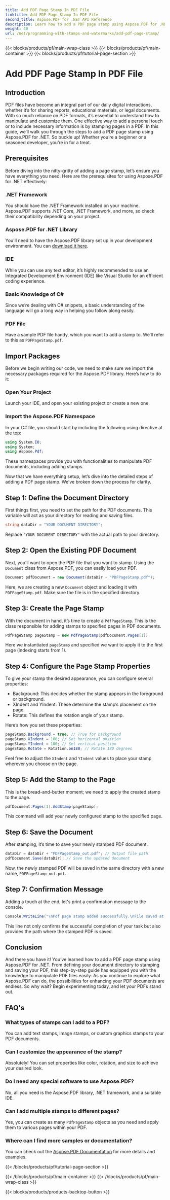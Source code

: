 ```yaml
---
title: Add PDF Page Stamp In PDF File
linktitle: Add PDF Page Stamp In PDF File
second_title: Aspose.PDF for .NET API Reference
description: Learn how to add a PDF page stamp using Aspose.PDF for .NET with this detailed guide. Boost your PDF documents' impact.
weight: 40
url: /net/programming-with-stamps-and-watermarks/add-pdf-page-stamp/
---
```


{{< blocks/products/pf/main-wrap-class >}}
{{< blocks/products/pf/main-container >}}
{{< blocks/products/pf/tutorial-page-section >}}

# Add PDF Page Stamp In PDF File

## Introduction

PDF files have become an integral part of our daily digital interactions, whether it’s for sharing reports, educational materials, or legal documents. With so much reliance on PDF formats, it’s essential to understand how to manipulate and customize them. One effective way to add a personal touch or to include necessary information is by stamping pages in a PDF. In this guide, we’ll walk you through the steps to add a PDF page stamp using Aspose.PDF for .NET. So buckle up! Whether you’re a beginner or a seasoned developer, you’re in for a treat.

## Prerequisites

Before diving into the nitty-gritty of adding a page stamp, let’s ensure you have everything you need. Here are the prerequisites for using Aspose.PDF for .NET effectively:

### .NET Framework
You should have the .NET Framework installed on your machine. Aspose.PDF supports .NET Core, .NET Framework, and more, so check their compatibility depending on your project.

### Aspose.PDF for .NET Library
You'll need to have the Aspose.PDF library set up in your development environment. You can [download it here](https://releases.aspose.com/pdf/net/). 

### IDE
While you can use any text editor, it’s highly recommended to use an Integrated Development Environment (IDE) like Visual Studio for an efficient coding experience.

### Basic Knowledge of C#
Since we’re dealing with C# snippets, a basic understanding of the language will go a long way in helping you follow along easily.

### PDF File
Have a sample PDF file handy, which you want to add a stamp to. We’ll refer to this as `PDFPageStamp.pdf`. 

## Import Packages 

Before we begin writing our code, we need to make sure we import the necessary packages required for the Aspose.PDF library. Here’s how to do it:

### Open Your Project
Launch your IDE, and open your existing project or create a new one.

### Import the Aspose.PDF Namespace
In your C# file, you should start by including the following using directive at the top:

```csharp
using System.IO;
using System;
using Aspose.Pdf;
```

These namespaces provide you with functionalities to manipulate PDF documents, including adding stamps.

Now that we have everything setup, let’s dive into the detailed steps of adding a PDF page stamp. We’ve broken down the process for clarity. 

## Step 1: Define the Document Directory

First things first, you need to set the path for the PDF documents. This variable will act as your directory for reading and saving files.

```csharp
string dataDir = "YOUR DOCUMENT DIRECTORY";
```

Replace `"YOUR DOCUMENT DIRECTORY"` with the actual path to your directory.

## Step 2: Open the Existing PDF Document

Next, you’ll want to open the PDF file that you want to stamp. Using the `Document` class from Aspose.PDF, you can easily load your PDF.

```csharp
Document pdfDocument = new Document(dataDir + "PDFPageStamp.pdf");
```

Here, we are creating a new `Document` object and loading it with `PDFPageStamp.pdf`. Make sure the file is in the specified directory.

## Step 3: Create the Page Stamp

With the document in hand, it’s time to create a `PdfPageStamp`. This is the class responsible for adding stamps to specified pages in PDF documents.

```csharp
PdfPageStamp pageStamp = new PdfPageStamp(pdfDocument.Pages[1]);
```

Here we instantiated `pageStamp` and specified we want to apply it to the first page (indexing starts from 1).

## Step 4: Configure the Page Stamp Properties

To give your stamp the desired appearance, you can configure several properties:

- Background: This decides whether the stamp appears in the foreground or background.
- XIndent and YIndent: These determine the stamp’s placement on the page.
- Rotate: This defines the rotation angle of your stamp.

Here’s how you set these properties:

```csharp
pageStamp.Background = true; // True for background
pageStamp.XIndent = 100; // Set horizontal position
pageStamp.YIndent = 100; // Set vertical position
pageStamp.Rotate = Rotation.on180; // Rotate 180 degrees
```

Feel free to adjust the `XIndent` and `YIndent` values to place your stamp wherever you choose on the page.

## Step 5: Add the Stamp to the Page

This is the bread-and-butter moment; we need to apply the created stamp to the page.

```csharp
pdfDocument.Pages[1].AddStamp(pageStamp);
```

This command will add your newly configured stamp to the specified page.

## Step 6: Save the Document

After stamping, it’s time to save your newly stamped PDF document. 

```csharp
dataDir = dataDir + "PDFPageStamp_out.pdf"; // Output file path
pdfDocument.Save(dataDir); // Save the updated document
```

Now, the newly stamped PDF will be saved in the same directory with a new name, `PDFPageStamp_out.pdf`.

## Step 7: Confirmation Message

Adding a touch at the end, let's print a confirmation message to the console.

```csharp
Console.WriteLine("\nPdf page stamp added successfully.\nFile saved at " + dataDir);
```

This line not only confirms the successful completion of your task but also provides the path where the stamped PDF is saved.

## Conclusion

And there you have it! You’ve learned how to add a PDF page stamp using Aspose.PDF for .NET. From defining your document directory to stamping and saving your PDF, this step-by-step guide has equipped you with the knowledge to manipulate PDF files easily. As you continue to explore what Aspose.PDF can do, the possibilities for enhancing your PDF documents are endless. So why wait? Begin experimenting today, and let your PDFs stand out.

## FAQ's

### What types of stamps can I add to a PDF?  
You can add text stamps, image stamps, or custom graphics stamps to your PDF documents.

### Can I customize the appearance of the stamp?  
Absolutely! You can set properties like color, rotation, and size to achieve your desired look.

### Do I need any special software to use Aspose.PDF?  
No, all you need is the Aspose.PDF library, .NET framework, and a suitable IDE.

### Can I add multiple stamps to different pages?  
Yes, you can create as many `PdfPageStamp` objects as you need and apply them to various pages within your PDF.

### Where can I find more samples or documentation?  
You can check out the [Aspose.PDF Documentation](https://reference.aspose.com/pdf/net/) for more details and examples.

{{< /blocks/products/pf/tutorial-page-section >}}

{{< /blocks/products/pf/main-container >}}
{{< /blocks/products/pf/main-wrap-class >}}

{{< blocks/products/products-backtop-button >}}
